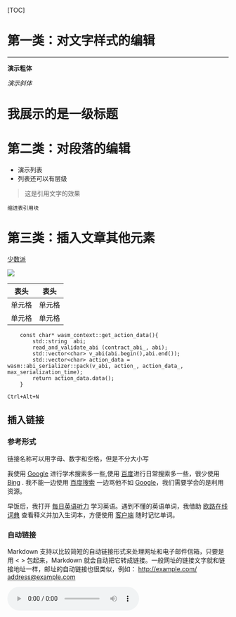 [TOC]




# 第一类：对文字样式的编辑

-------------------------------
**演示粗体**

*演示斜体*


# 我展示的是一级标题


# 第二类：对段落的编辑
* 演示列表
*  列表还可以有层级
    
> 这是引用文字的效果
    
    缩进表引用块


# 第三类：插入文章其他元素


[少数派](https://sspai.com)


![](https://cdn.sspai.com/attachment/thumbnail/2016/11/04/264631b984633898c415a818b181e5205653e_mw_640.jpg)




|  表头   | 表头  |
|  ----  | ----  |
| 单元格  | 单元格 |
| 单元格  | 单元格 |


```
    const char* wasm_context::get_action_data(){
        std::string  abi;
        read_and_validate_abi (contract_abi_, abi);
        std::vector<char> v_abi(abi.begin(),abi.end());
        std::vector<char> action_data = wasm::abi_serializer::pack(v_abi, action_, action_data_, max_serialization_time);
        return action_data.data();
    }
```

`Ctrl+Alt+N`


##  插入链接

### 参考形式
链接名称可以用字母、数字和空格，但是不分大小写



我使用 [Google][1] 进行学术搜索多一些,使用 [百度][2]进行日常搜索多一些，很少使用[Bing][3] .
我不能一边使用 [百度搜索][2] 一边骂他不如 [Google][1]，我们需要学会的是利用资源。

[1]: https://www.google.com/ "Google"
[2]: https://www.baidu.com/ "Baidu Search"
[3]: https://cn.bing.com/ "Bing Search"


早饭后，我打开 [每日英语听力][TING] 学习英语。遇到不懂的英语单词，我借助 [欧路在线词典][zxB]
查看释义并加入生词本，方便使用 [客户端][khd] 随时记忆单词。

[ting]: https://dict.eudic.net/ting "每日英语听力 - 欧路词典"
[zxb]: https://dict.eudic.net/ "《欧路词典》在线版"
[khd]: https://www.eudic.net/v4/en/app/eudic "《欧路词典》英语翻译软件官方主页"




### 自动链接
Markdown 支持以比较简短的自动链接形式来处理网址和电子邮件信箱，只要是用 < > 包起来，Markdown 就会自动把它转成链接。一般网址的链接文字就和链接地址一样，邮址的自动链接也很类似，例如：
<http://example.com/>
<address@example.com>




<audio src="./abc.mp3" controls="controls">






## 参考链接
- [markdown在线编辑器](https://www.zybuluo.com/mdeditor)

